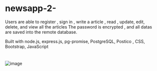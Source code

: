 # newsapp-2-
Users are able to register , sign in , write a article , read , update, edit, delete, and view all the articles The password is encrypted , and all datas are saved into the remote database.

Built with node.js, express.js, pg-promise, PostgreSQL, Postico , CSS, Bootstrap, JavaScript
#
![image](https://user-images.githubusercontent.com/54459398/87173250-166a3500-c29b-11ea-8901-ff42932109d6.png)
